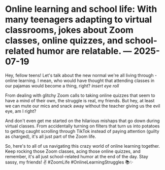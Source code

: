 # Online learning and school life: With many teenagers adapting to virtual classrooms, jokes about Zoom classes, online quizzes, and school-related humor are relatable. — 2025-07-19

Hey, fellow teens! Let's talk about the new normal we're all living through - online learning. I mean, who would have thought that attending classes in our pajamas would become a thing, right? *insert eye roll* 

From dealing with glitchy Zoom calls to taking online quizzes that seem to have a mind of their own, the struggle is real, my friends. But hey, at least we can mute our mics and snack away without the teacher giving us the evil eye, am I right?

And don't even get me started on the hilarious mishaps that go down during virtual classes. From accidentally turning on filters that turn us into potatoes to getting caught scrolling through TikTok instead of paying attention (guilty as charged), it's all just part of the Zoom life.

So, here's to all of us navigating this crazy world of online learning together. Keep rocking those Zoom classes, acing those online quizzes, and remember, it's all just school-related humor at the end of the day. Stay sassy, my friends! ✌️ #ZoomLife #OnlineLearningStruggles 📚✨